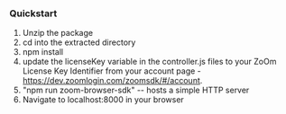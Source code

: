 ### Quickstart ###

1. Unzip the package
2. cd into the extracted directory
3. npm install
4. update the licenseKey variable in the controller.js files to your ZoOm License Key Identifier from your account page - https://dev.zoomlogin.com/zoomsdk/#/account.
5. "npm run zoom-browser-sdk" -- hosts a simple HTTP server
6. Navigate to localhost:8000 in your browser